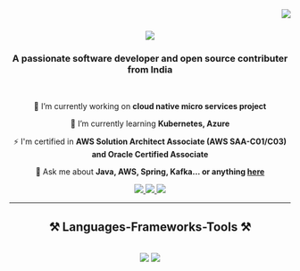 <img align="right" src="https://visitor-badge.laobi.icu/badge?page_id=salesp07.salesp07" />

<h1 align="center">
    <img src="https://readme-typing-svg.herokuapp.com/?font=Righteous&size=35&center=true&vCenter=true&width=500&height=70&duration=4000&lines=Hi+There!+👋;+I'm+Srinivas+Boini!;" />
</h1>

<h3 align="center">A passionate software developer and open source contributer from India </h3>

<br/>

<div align="center">
 
 🔭 I’m currently working on **cloud native micro services project**
 
 🌱 I’m currently learning **Kubernetes, Azure**

 ⚡ I'm certified in **AWS Solution Architect Associate (AWS SAA-C01/C03) and Oracle Certified Associate**

💬 Ask me about **Java, AWS, Spring, Kafka... or anything [here](https://github.com/srinivasboini/srinivasboini/issues)**


 </div>
 
<div align="center"> 
  <a href="mailto:srinivasboini7@gmail.com">
    <img src="https://img.shields.io/badge/Gmail-333333?style=for-the-badge&logo=gmail&logoColor=red" />
  </a>
  <a href="https://www.linkedin.com/in/srinivas-boini-a63713153" target="_blank">
    <img src="https://img.shields.io/badge/LinkedIn-0077B5?style=for-the-badge&logo=linkedin&logoColor=white" target="_blank" />
  </a>
  <a href="https://srinivasboini.github.io" target="_blank">
     <img src="https://img.shields.io/badge/Portfolio-FF5722?style=for-the-badge&logo=todoist&logoColor=white" target="_blank" /> <!-- sqlite, safari, google-chrome are other good icon options -->
  </a>
</div>

 <hr/>
 
<h2 align="center">⚒️ Languages-Frameworks-Tools ⚒️</h2>
<br/>
<div align="center">
    <img src="https://skillicons.dev/icons?i=java,spring,aws,azure,kafka,html,css,vscode,github,idea,gitlab,git" />
    <img src="https://skillicons.dev/icons?i=kubernetes,docker,ansible,typescript,javascript,postgres,mysql,gradle,maven,postman" /><br>
</div>

